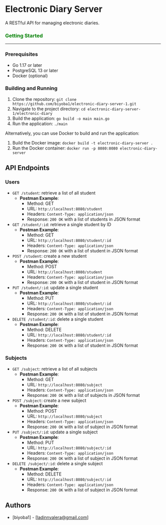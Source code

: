 Electronic Diary Server
=====================

A RESTful API for managing electronic diaries.

### <font color="#008000">Getting Started</font>
---------------

### Prerequisites

* Go 1.17 or later
* PostgreSQL 13 or later
* Docker (optional)

### Building and Running

1. Clone the repository: `git clone https://github.com/biyoba1/electronic-diary-server-1.git`
2. Navigate to the project directory: `cd electronic-diary-server-1/electronic-diary`
3. Build the application: `go build -o main main.go`
4. Run the application: `./main`

Alternatively, you can use Docker to build and run the application:

1. Build the Docker image: `docker build -t electronic-diary-server .`
2. Run the Docker container: `docker run -p 8080:8080 electronic-diary-server`

API Endpoints
-------------

### Users

* `GET /student`: retrieve a list of all student
  + **Postman Example**:
    - Method: GET
    - URL: `http://localhost:8080/student`
    - Headers: `Content-Type: application/json`
    - Response: `200 OK` with a list of students in JSON format
* `GET /student/:id`: retrieve a single student by ID
  + **Postman Example**:
    - Method: GET
    - URL: `http://localhost:8080/student/:id`
    - Headers: `Content-Type: application/json`
    - Response: `200 OK` with a list of student in JSON format
* `POST /student`: create a new student
  + **Postman Example**:
    - Method: POST
    - URL: `http://localhost:8080/student`
    - Headers: `Content-Type: application/json`
    - Response: `200 OK` with a list of student in JSON format
* `PUT /student/:id`: update a single student
  + **Postman Example**:
    - Method: PUT
    - URL: `http://localhost:8080/student/:id`
    - Headers: `Content-Type: application/json`
    - Response: `200 OK` with a list of student in JSON format
* `DELETE /student/:id`: delete a single student
  + **Postman Example**:
    - Method: DELETE
    - URL: `http://localhost:8080/student/:id`
    - Headers: `Content-Type: application/json`
    - Response: `200 OK` with a list of student in JSON format

### Subjects

* `GET /subject`: retrieve a list of all subjects
  + **Postman Example**:
    - Method: GET
    - URL: `http://localhost:8080/subject`
    - Headers: `Content-Type: application/json`
    - Response: `200 OK` with a list of subjects in JSON format
* `POST /subject`: create a new subject
  + **Postman Example**:
    - Method: POST
    - URL: `http://localhost:8080/subject`
    - Headers: `Content-Type: application/json`
    - Response: `200 OK` with a list of subject in JSON format
* `PUT /subject/:id`: update a single subject
  + **Postman Example**:
    - Method: PUT
    - URL: `http://localhost:8080/subject/:id`
    - Headers: `Content-Type: application/json`
    - Response: `200 OK` with a list of subject in JSON format
* `DELETE /subject/:id`: delete a single subject
  + **Postman Example**:
    - Method: DELETE
    - URL: `http://localhost:8080/subject/:id`
    - Headers: `Content-Type: application/json`
    - Response: `200 OK` with a list of subject in JSON format

Authors
-------

* [biyoba1] - [ladinnvalera@gmail.com]
